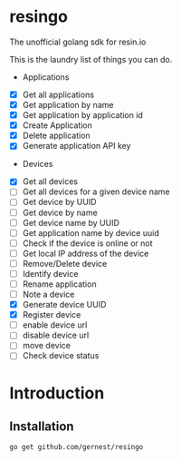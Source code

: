 # resingo

The unofficial golang sdk for resin.io


This is the laundry list of things you can do.

- Applications
 - [x] Get all applications
 - [x] Get application by name
 - [x] Get application by application id
 - [x] Create Application
 - [x] Delete application
 - [x] Generate application API key
- Devices
 - [x] Get all devices
 - [ ] Get all devices for a given device name
 - [ ] Get device by UUID
 - [ ] Get device by name
 - [ ] Get device name by UUID
 - [ ] Get application name by device uuid
 - [ ] Check if the device is online or not
 - [ ] Get local IP address of the device
 - [ ] Remove/Delete device
 - [ ] Identify device
 - [ ] Rename application
 - [ ] Note a device
 - [x] Generate device UUID
 - [x] Register device
 - [ ] enable device url
 - [ ] disable device url
 - [ ] move device
 - [ ] Check device status

 # Introduction

 ## Installation

 ```
 go get github.com/gernest/resingo
 ```

